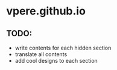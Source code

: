 # vpere.github.io
## TODO:
- write contents for each hidden section
- translate all contents
- add cool designs to each section
